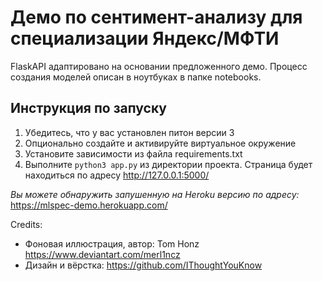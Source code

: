 # Демо по сентимент-анализу для специализации Яндекс/МФТИ
FlaskAPI адаптировано на основании предложенного демо.
Процесс создания моделей описан в ноутбуках в папке notebooks. 

## Инструкция по запуску
1. Убедитесь, что у вас установлен питон версии 3
2. Опционально создайте и активируйте виртуальное окружение
3. Установите зависимости из файла requirements.txt
4. Выполните `python3 app.py` из директории проекта. Страница будет находиться по адресу http://127.0.0.1:5000/

*Вы можете обнаружить запушенную на Heroku версию по адресу:* https://mlspec-demo.herokuapp.com/


Credits:
+ Фоновая иллюстрация, автор: Tom Honz https://www.deviantart.com/merl1ncz
+ Дизайн и вёрстка: https://github.com/IThoughtYouKnow